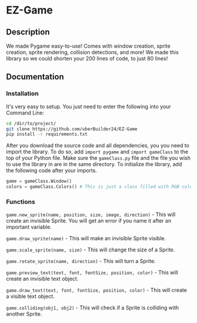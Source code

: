 # EZ-Game
## Description
We made Pygame easy-to-use! Comes with window creation, sprite creation, sprite rendering, collision detections, and more! We made this library so we could shorten your 200 lines of code, to just 80 lines!

## Documentation
### Installation
It's very easy to setup. You just need to enter the following into your Command Line:
```sh
cd /dir/to/project/
git clone https://github.com/uberBuilder24/EZ-Game
pip install -r requirements.txt
```
After you download the source code and all dependencies, you you need to import the library. To do so, add `import pygame` and `import gameClass` to the top of your Python file. Make sure the `gameClass.py` file and the file you wish to use the library in are in the same directory. To initialize the library, add the following code after your imports.
```py
game = gameClass.Window()
colors = gameClass.Colors() # This is just a class filled with RGB color codes.
```

### Functions
`game.new_sprite(name, position, size, image, direction)` - This will create an invisible Sprite. You will get an error if you name it after an important variable.

`game.draw_sprite(name)` - This will make an invisible Sprite visible.

`game.scale_sprite(name, size)` - This will change the size of a Sprite.

`game.rotate_sprite(name, direction)` - This will turn a Sprite.

`game.preview_text(text, font, fontSize, position, color)` - This will create an invisible text object.

`game.draw_text(text, font, fontSize, position, color)` - This will create a visible text object.

`game.colliding(obj1, obj2)` - This will check if a Sprite is colliding with another Sprite.